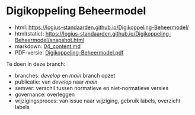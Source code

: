 # Digikoppeling Beheermodel

- html: https://logius-standaarden.github.io/Digikoppeling-Beheermodel/
- html(static): https://logius-standaarden.github.io/Digikoppeling-Beheermodel/snapshot.html
- markdown: [04_content.md](04_content.md)
- PDF-versie: [Digikoppeling-Beheermodel.pdf](Digikoppeling-Beheermodel.pdf)

Te doen in deze branch:
- branches: _develop_ en _main_ branch opzet
- publicatie: van _develop_ naar _main_
- semver: verschil tussen normatieve en niet-normatieve versies
- governance: overleggen
- wijzigingsproces: van issue naar wijziging, gebruik labels, overzicht labels
